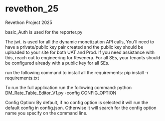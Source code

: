 # revethon_25
Revethon Project 2025

basic_Auth is used for the reporter.py

The jwt. is used for all the dynamic monetization API calls, You'll need to have a private/public key pair created and the public key should be uploaded to your site for both UAT and Prod.
If you need assistance with this, reach out to engineering for Revenera. For all SEs, your tenants should be configured already with a public key for all SEs.

run the following command to install all the requirements:
pip install -r requirements.txt

To run the full application run the following command:
python DM_Rate_Table_Editor_V1.py -config CONFIG_OPTION

Config Option:
By default, if no config option is selected it will run the default config in config.json. Otherwise it will search for the config option name you specify on the command line.
